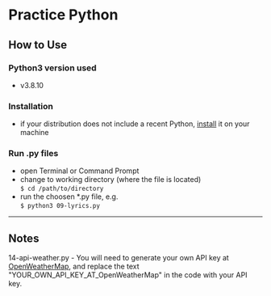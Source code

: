 # Practice Python

## How to Use

### Python3 version used

- v3.8.10

### Installation

- if your distribution does not include a recent Python, [install](https://wiki.python.org/moin/BeginnersGuide/Download) it on your machine

### Run .py files

- open Terminal or Command Prompt
- change to working directory (where the file is located)  
   `$ cd /path/to/directory`
- run the choosen \*.py file, e.g.  
   `$ python3 09-lyrics.py`

---

## Notes

14-api-weather.py - You will need to generate your own API key at [OpenWeatherMap](https://openweathermap.org/api), and replace the text "YOUR_OWN_API_KEY_AT_OpenWeatherMap" in the code with your API key.

